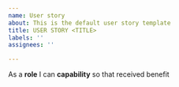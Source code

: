 ```yaml
---
name: User story
about: This is the default user story template
title: USER STORY <TITLE>
labels: ''
assignees: ''

---
```


As a **role** I can **capability** so that received benefit
